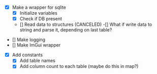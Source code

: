 - [x] Make a wrapper for sqlite
	- [x] Initialize variables
	- [x] Check if DB present
	- [] Read data to structures (CANCELED)
		-[] What if write data to string and parse it, depending on last table?
- [] Make logging
- [] Make ImGui wrapper
- [x] Add constants
	- [x] Add table names
	- [x] Add column count to each table (maybe do this in map?)
